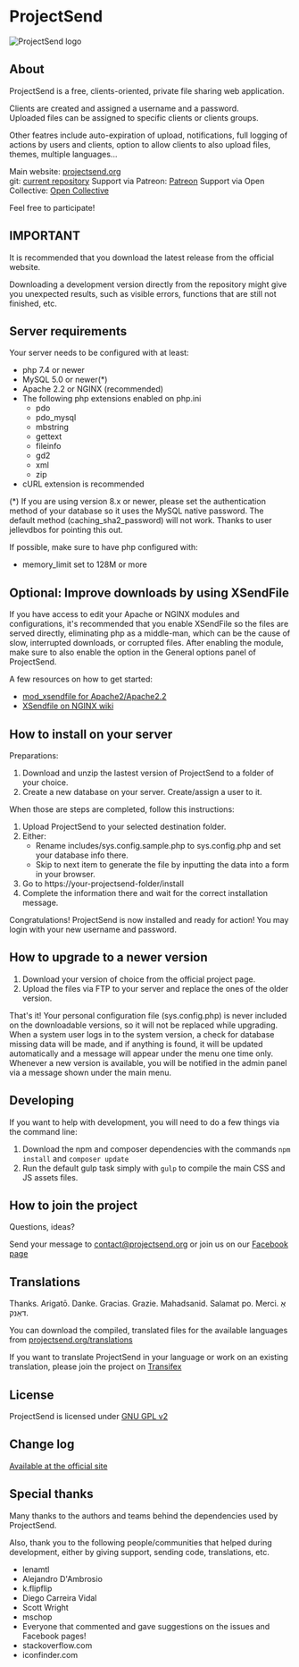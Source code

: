 # ProjectSend

![ProjectSend logo](https://www.projectsend.org/projectsend-logo-new.png)

## About

ProjectSend is a free, clients-oriented, private file sharing web application.

Clients are created and assigned a username and a password.  
Uploaded files can be assigned to specific clients or clients groups.

Other featres include auto-expiration of upload, notifications, full logging of actions by users and clients, option to allow clients to also upload files, themes, multiple languages...

Main website: [projectsend.org](https://www.projectsend.org)  
git: [current repository](https://github.com/projectsend/projectsend/)
Support via Patreon: [Patreon](https://www.patreon.com/ignacionelson)
Support via Open Collective: [Open Collective](https://opencollective.com/projectsend)

Feel free to participate!

## IMPORTANT

It is recommended that you download the latest release from the official website.

Downloading a development version directly from the repository might give you unexpected results, such as visible errors, functions that are still not finished, etc.

## Server requirements

Your server needs to be configured with at least:

* php 7.4 or newer
* MySQL 5.0 or newer(*)
* Apache 2.2 or NGINX (recommended)
* The following php extensions enabled on php.ini
  * pdo
  * pdo_mysql
  * mbstring
  * gettext
  * fileinfo
  * gd2
  * xml
  * zip
* cURL extension is recommended

(*) If you are using version 8.x or newer, please set the authentication method of your database so it uses the MySQL native password. The default method (caching_sha2_password) will not work. Thanks to user jellevdbos for pointing this out.

If possible, make sure to have php configured with:

* memory_limit set to 128M or more

## Optional: Improve downloads by using XSendFile

If you have access to edit your Apache or NGINX modules and configurations, it's recommended that you enable XSendFile so the files are served directly, eliminating php as a middle-man, which can be the cause of slow, interrupted downloads, or corrupted files.
After enabling the module, make sure to also enable the option in the General options panel of ProjectSend.

A few resources on how to get started:

* [mod_xsendfile for Apache2/Apache2.2](https://tn123.org/mod_xsendfile/)
* [XSendfile on NGINX wiki](https://www.nginx.com/resources/wiki/start/topics/examples/xsendfile/)

## How to install on your server

Preparations:

1. Download and unzip the lastest version of ProjectSend to a folder of your choice.
2. Create a new database on your server. Create/assign a user to it.

When those are steps are completed, follow this instructions:

1. Upload ProjectSend to your selected destination folder.
2. Either:
    * Rename includes/sys.config.sample.php to sys.config.php and set your database info there.
    * Skip to next item to generate the file by inputting the data into a form in your browser.
3. Go to https://your-projectsend-folder/install
4. Complete the information there and wait for the correct installation message.

Congratulations! ProjectSend is now installed and ready for action!
You may login with your new username and password.

## How to upgrade to a newer version

1. Download your version of choice from the official project page.
2. Upload the files via FTP to your server and replace the ones of the older version.

That's it!
Your personal configuration file (sys.config.php) is never included on the downloadable versions, so it will not be replaced while upgrading.
When a system user logs in to the system version, a check for database missing data will be made, and if anything is found, it will be updated automatically and a message will appear under the menu one time only.
Whenever a new version is available, you will be notified in the admin panel via a message shown under the main menu.

## Developing

If you want to help with development, you will need to do a few things via the command line:

1. Download the npm and composer dependencies with the commands ````npm install```` and ````composer update````
1. Run the default gulp task simply with ````gulp```` to compile the main CSS and JS assets files.

## How to join the project

Questions, ideas?

Send your message to contact@projectsend.org or join us on our [Facebook page](https://www.facebook.com/projectsend/)

## Translations

Thanks. Arigatō. Danke. Gracias. Grazie. Mahadsanid. Salamat po. Merci. אַ דאַנק.

You can download the compiled, translated files for the available languages from [projectsend.org/translations](https://www.projectsend.org/translations/)

If you want to translate ProjectSend in your language or work on an existing translation, please join the project on [Transifex](https://www.transifex.com/projects/p/projectsend)

## License

ProjectSend is licensed under [GNU GPL v2](http://www.gnu.org/licenses/old-licenses/gpl-2.0.html)

## Change log

[Available at the official site](http://www.projectsend.org/change-log/)

## Special thanks

Many thanks to the authors and teams behind the dependencies used by ProjectSend.

Also, thank you to the following people/communities that helped during development, either by giving support, sending code, translations, etc.

* lenamtl
* Alejandro D'Ambrosio
* k.flipflip
* Diego Carreira Vidal
* Scott Wright
* mschop
* Everyone that commented and gave suggestions on the issues and Facebook pages!
* stackoverflow.com
* iconfinder.com